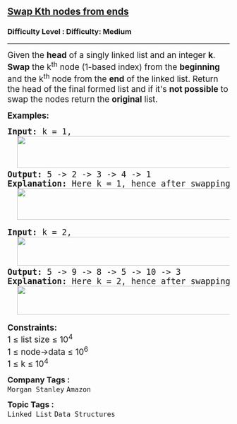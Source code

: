 <h2><a href="https://www.geeksforgeeks.org/problems/swap-kth-node-from-beginning-and-kth-node-from-end-in-a-singly-linked-list/1?_gl=1*1syca22*_up*MQ..*_gs*MQ..&gclid=CjwKCAjwq9rFBhAIEiwAGVAZPxMqc71GNHkm_0Sdy_gpFmefa_yKsioztKX56uWEwDtE893-Nkki_hoCc5wQAvD_BwE&gbraid=0AAAAAC9yBkC5K-1LJzpztKjQWn7Xr_xSa">Swap Kth nodes from ends</a></h2><h3>Difficulty Level : Difficulty: Medium</h3><hr><div class="problems_problem_content__Xm_eO"><p><span style="font-size: 14pt;">Given the <strong>head</strong> of a singly linked list and an integer <strong>k</strong>. <strong>Swap</strong> the k<sup>th</sup> node (1-based index) from the <strong>beginning</strong> and the k<sup>th</sup> node from the <strong>end</strong> of the linked list. Return the head of the final formed list and if it's <strong>not possible</strong> to swap the nodes return the <strong>original</strong> list.</span></p>
<p><span style="font-size: 14pt;"><strong>Examples:</strong></span></p>
<pre><span style="font-size: 14pt;"><strong>Input: </strong>k = 1,<br>  <img src="https://media.geeksforgeeks.org/img-practice/prod/addEditProblem/701070/Web/Other/blobid0_1755953423.webp" width="542" height="72"><br><strong>Output: </strong>5 -&gt; 2 -&gt; 3 -&gt; 4 -&gt; 1<strong>
Explanation: </strong>Here k = 1, hence after swapping the 1st node from the beginning and end the new list will be 5 -&gt; 2 -&gt; 3 -&gt; 4 -&gt; 1.<br>  <img src="https://media.geeksforgeeks.org/img-practice/prod/addEditProblem/701070/Web/Other/blobid1_1755953433.webp" width="541" height="71"><br></span></pre>
<pre><span style="font-size: 14pt;"><strong style="font-size: 14pt;">Input: </strong><span style="font-size: 14pt;">k = 2,<br></span><strong style="font-size: 14pt;">  <img src="https://media.geeksforgeeks.org/img-practice/prod/addEditProblem/701070/Web/Other/blobid2_1755953453.webp" width="564" height="65"><br></strong><strong style="font-size: 14pt;">Output: </strong><span style="font-size: 14pt;">5 -&gt; 9 -&gt; 8 -&gt; 5 -&gt; 10 -&gt; 3</span><strong style="font-size: 14pt;">
Explanation: </strong><span style="font-size: 18.6667px;">Here k = 2, hence after swapping the 2nd node from the beginning and end the new list will be 5 -&gt; 9 -&gt; 8 -&gt; 5 -&gt; 10 -&gt; 3.</span><span style="font-size: 14pt;"><br>  <img src="https://media.geeksforgeeks.org/img-practice/prod/addEditProblem/701070/Web/Other/blobid3_1755953462.webp" width="564" height="65"><br></span></span></pre>
<p><span style="font-size: 14pt;"><strong>Constraints:</strong></span><br><span style="font-size: 14pt;"><span style="font-size: 14pt;">1 ≤ list size ≤ 10</span><sup>4<br></sup></span><span style="font-size: 14pt;"><span style="font-size: 18.6667px;">1 ≤ node-&gt;data ≤ 10<sup>6<br></sup></span></span><span style="font-size: 14pt;">1 ≤ k ≤ 10<sup>4</sup></span></p></div><p><span style=font-size:18px><strong>Company Tags : </strong><br><code>Morgan Stanley</code>&nbsp;<code>Amazon</code>&nbsp;<br><p><span style=font-size:18px><strong>Topic Tags : </strong><br><code>Linked List</code>&nbsp;<code>Data Structures</code>&nbsp;